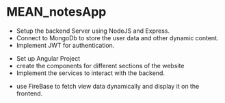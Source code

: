 # MEAN_notesApp

<!-- Backend -->
- Setup the backend Server using NodeJS and Express.
- Connect to MongoDb to store the user data and other dynamic content.
- Implement JWT for authentication.

<!-- FrontEnd -->
- Set up Angular Project
- create the components for different sections of the website
- Implement the services to interact with the backend.

<!-- FireBase -->
- use FireBase to fetch view data dynamically and display it on the frontend.
